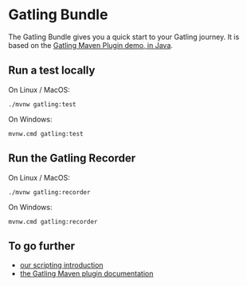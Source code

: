# Gatling Bundle

The Gatling Bundle gives you a quick start to your Gatling journey.
It is based on the [Gatling Maven Plugin demo, in Java](https://github.com/gatling/gatling-maven-plugin-demo-java).

## Run a test locally

On Linux / MacOS:
```console
./mvnw gatling:test
```

On Windows:
```console
mvnw.cmd gatling:test
```

## Run the Gatling Recorder

On Linux / MacOS:
```console
./mvnw gatling:recorder
```

On Windows:
```console
mvnw.cmd gatling:recorder
```

## To go further

* [our scripting introduction](https://docs.gatling.io/tutorials/scripting-intro/)
* [the Gatling Maven plugin documentation](https://docs.gatling.io/reference/extensions/build-tools/maven-plugin/)
